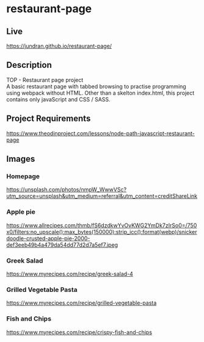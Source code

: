 # restaurant-page

## Live
https://jundran.github.io/restaurant-page/

## Description
TOP - Restaurant page project  
A basic restaurant page with tabbed browsing to practise programming using webpack without HTML. Other than a skelton index.html, this project contains only javaScript and CSS / SASS.

## Project Requirements
https://www.theodinproject.com/lessons/node-path-javascript-restaurant-page

## Images
### Homepage
https://unsplash.com/photos/nmpW_WwwVSc?utm_source=unsplash&utm_medium=referral&utm_content=creditShareLink

### Apple pie
https://www.allrecipes.com/thmb/fS6dzdkwYvOvKWG2YmDk7zIrSo0=/750x0/filters:no_upscale():max_bytes(150000):strip_icc():format(webp)/snickerdoodle-crusted-apple-pie-2000-def3eeb49b4a479da54dd77d2d7a5ef7.jpeg

### Greek Salad
https://www.myrecipes.com/recipe/greek-salad-4

### Grilled Vegetable Pasta
https://www.myrecipes.com/recipe/grilled-vegetable-pasta

### Fish and Chips
https://www.myrecipes.com/recipe/crispy-fish-and-chips
